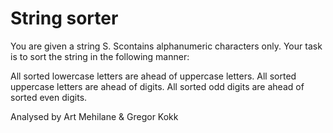 # String sorter

You are given a string S. Scontains alphanumeric characters only. Your task is to sort the string in the following manner:

All sorted lowercase letters are ahead of uppercase letters.
All sorted uppercase letters are ahead of digits.
All sorted odd digits are ahead of sorted even digits.


Analysed by Art Mehilane & Gregor Kokk
